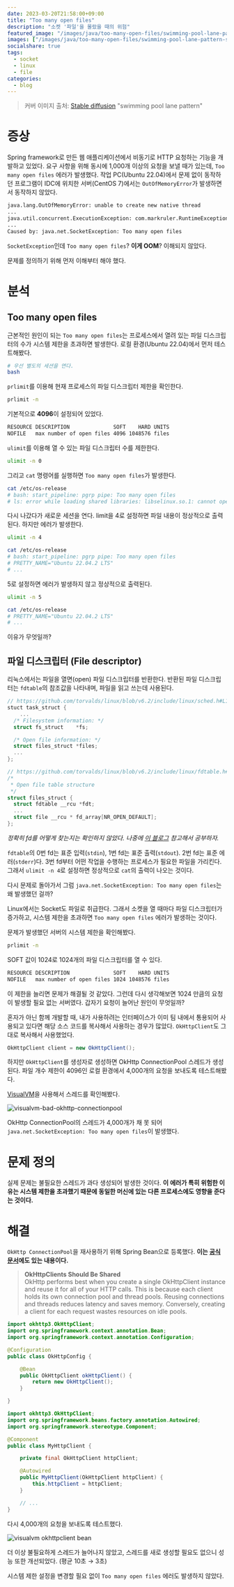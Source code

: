 ```yaml
---
date: 2023-03-20T21:58:00+09:00
title: "Too many open files"
description: "소켓 '파일'을 몰랐을 때의 위험"
featured_image: "/images/java/too-many-open-files/swimming-pool-lane-pattern-stable-diffusion.jpg"
images: ["/images/java/too-many-open-files/swimming-pool-lane-pattern-stable-diffusion.jpg"]
socialshare: true
tags:
  - socket
  - linux
  - file
categories:
  - blog
---
```


> 커버 이미지 출처: [Stable diffusion](https://stablediffusionweb.com/) "swimming pool lane pattern"

# 증상

Spring framework로 만든 웹 애플리케이션에서 비동기로 HTTP 요청하는 기능을 개발하고 있었다.
요구 사항을 위해 동시에 1,000개 이상의 요청을 보낼 때가 있는데, `Too many open files` 에러가 발생했다.
작업 PC(Ubuntu 22.04)에서 문제 없이 동작하던 프로그램이
IDC에 위치한 서버(CentOS 7)에서는 `OutOfMemoryError`가 발생하면서 동작하지 않았다.

```sh
java.lang.OutOfMemoryError: unable to create new native thread
...
java.util.concurrent.ExecutionException: com.markruler.RuntimeException: request error
...
Caused by: java.net.SocketException: Too many open files
```

`SocketException`인데 `Too many open files`? **이게 OOM**?
이해되지 않았다.

문제를 정의하기 위해 먼저 이해부터 해야 했다.

# 분석

## Too many open files

근본적인 원인이 되는 `Too many open files`는
프로세스에서 열려 있는 파일 디스크립터의 수가 시스템 제한을 초과하면 발생한다.
로컬 환경(Ubuntu 22.04)에서 먼저 테스트해봤다.

```sh
# 우선 별도의 세션을 연다.
bash
```

`prlimit`를 이용해 현재 프로세스의 파일 디스크립터 제한을 확인한다.

```sh
prlimit -n
```

기본적으로 **4096**이 설정되어 있었다.

```sh
RESOURCE DESCRIPTION              SOFT    HARD UNITS
NOFILE   max number of open files 4096 1048576 files
```

`ulimit`를 이용해 열 수 있는 파일 디스크립터 수를 제한한다.

```sh
ulimit -n 0
```

그리고 `cat` 명령어를 실행하면 `Too many open files`가 발생한다.

```sh
cat /etc/os-release
# bash: start_pipeline: pgrp pipe: Too many open files
# ls: error while loading shared libraries: libselinux.so.1: cannot open shared object file: Error 24
```

다시 나갔다가 새로운 세션을 연다.
limit을 4로 설정하면 파일 내용이 정상적으로 출력된다.
하지만 에러가 발생한다.

```sh
ulimit -n 4
```

```sh
cat /etc/os-release
# bash: start_pipeline: pgrp pipe: Too many open files
# PRETTY_NAME="Ubuntu 22.04.2 LTS"
# ...
```

5로 설정하면 에러가 발생하지 않고 정상적으로 출력된다.

```sh
ulimit -n 5
```

```sh
cat /etc/os-release
# PRETTY_NAME="Ubuntu 22.04.2 LTS"
# ...
```

이유가 무엇일까?

## 파일 디스크립터 (File descriptor)

리눅스에서는 파일을 열면(open) 파일 디스크립터를 반환한다.
반환된 파일 디스크립터는 `fdtable`의 참조값을 나타내며, 파일을 읽고 쓰는데 사용된다.

```c
// https://github.com/torvalds/linux/blob/v6.2/include/linux/sched.h#L1088
stuct task_struct {
    ...
  /* Filesystem information: */
  struct fs_struct    *fs;

  /* Open file information: */
  struct files_struct *files;
  ...
};
```

```c
// https://github.com/torvalds/linux/blob/v6.2/include/linux/fdtable.h#L49
/*
 * Open file table structure
 */
struct files_struct {
  struct fdtable __rcu *fdt;
  ...
  struct file __rcu * fd_array[NR_OPEN_DEFAULT];
};
```

*정확히 fd를 어떻게 찾는지는 확인하지 않았다. 나중에 [이 블로그](https://m.blog.naver.com/arcyze/60048807080) 참고해서 공부하자.*

`fdtable`의 0번 fd는 표준 입력(`stdin`), 1번 fd는 표준 출력(`stdout`).
2번 fd는 표준 에러(`stderr`)다.
3번 fd부터 어떤 작업을 수행하는 프로세스가 필요한 파일을 가리킨다.
그래서 `ulimit -n 4`로 설정하면 정상적으로 `cat`의 출력이 나오는 것이다.

다시 문제로 돌아가서 그럼 `java.net.SocketException: Too many open files`는 왜 발생했던 걸까?

Linux에서는 Socket도 파일로 취급한다.
그래서 소켓을 열 때마다 파일 디스크립터가 증가하고,
시스템 제한을 초과하면 `Too many open files` 에러가 발생하는 것이다.

문제가 발생했던 서버의 시스템 제한을 확인해봤다.

```sh
prlimit -n
```

SOFT 값이 1024로 1024개의 파일 디스크립터를 열 수 있다.

```sh
RESOURCE DESCRIPTION              SOFT    HARD UNITS
NOFILE   max number of open files 1024 1048576 files
```

이 제한을 늘리면 문제가 해결될 것 같았다.
그런데 다시 생각해보면 1024 만큼의 요청이 발생할 필요 없는 서버였다.
갑자기 요청이 늘어난 원인이 무엇일까?

혼자가 아닌 함께 개발할 때,
내가 사용하려는 인터페이스가 이미 팀 내에서 통용되어 사용되고 있다면
해당 소스 코드를 복사해서 사용하는 경우가 많았다.
`OkHttpClient`도 그대로 복사해서 사용했었다.

```java
OkHttpClient client = new OkHttpClient();
```

하지만 `OkHttpClient`를 생성자로 생성하면 OkHttp ConnectionPool 스레드가 생성된다.
파일 개수 제한이 4096인 로컬 환경에서 4,000개의 요청을 보내도록 테스트해봤다.

[VisualVM](https://markruler.github.io/posts/java/jvm-monitoring/#visualvm)을 사용해서 스레드를 확인해봤다.

![visualvm-bad-okhttp-connectionpool](/images/java/too-many-open-files/visualvm-bad-okhttp-connectionpool.png)

OkHttp ConnectionPool의 스레드가 4,000개가 채 못 되어 `java.net.SocketException: Too many open files`이 발생했다.

# 문제 정의

실제 문제는 불필요한 스레드가 과다 생성되어 발생한 것이다.
**이 에러가 특히 위험한 이유는 시스템 제한을 초과했기 때문에 동일한 머신에 있는 다른 프로세스에도 영향을 준다는 것이다.**

# 해결

`OkHttp ConnectionPool`을 재사용하기 위해 Spring Bean으로 등록했다.
**이는 [공식 문서](https://square.github.io/okhttp/5.x/okhttp/okhttp3/-ok-http-client/index.html)에도 있는 내용이다.**

> **OkHttpClients Should Be Shared**
>\
> OkHttp performs best when you create a single OkHttpClient instance
> and reuse it for all of your HTTP calls.
> This is because each client holds its own connection pool and thread pools.
> Reusing connections and threads reduces latency and saves memory.
> Conversely, creating a client for each request wastes resources on idle pools.

```java
import okhttp3.OkHttpClient;
import org.springframework.context.annotation.Bean;
import org.springframework.context.annotation.Configuration;

@Configuration
public class OkHttpConfig {

    @Bean
    public OkHttpClient okHttpClient() {
        return new OkHttpClient();
    }

}
```

```java
import okhttp3.OkHttpClient;
import org.springframework.beans.factory.annotation.Autowired;
import org.springframework.stereotype.Component;

@Component
public class MyHttpClient {

    private final OkHttpClient httpClient;

    @Autowired
    public MyHttpClient(OkHttpClient httpClient) {
        this.httpClient = httpClient;
    }

    // ...
}
```

다시 4,000개의 요청을 보내도록 테스트했다.

![visualvm okhttpclient bean](/images/java/too-many-open-files/visualvm-okhttpclient-bean.png)

더 이상 불필요하게 스레드가 늘어나지 않았고,
스레드를 새로 생성할 필요도 없으니 성능 또한 개선되었다.
(평균 10초 → 3초)

시스템 제한 설정을 변경할 필요 없이
`Too many open files` 에러도 발생하지 않았다.
